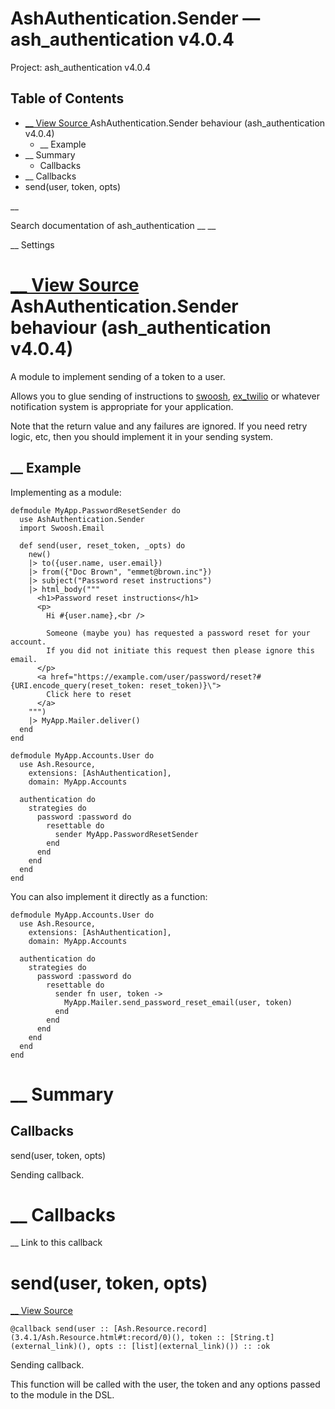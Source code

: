# AshAuthentication.Sender — ash_authentication v4.0.4

Project: ash_authentication v4.0.4

## Table of Contents

- [ __ View Source ](external_link) AshAuthentication.Sender behaviour (ash_authentication v4.0.4)
  - __ Example
- __ Summary
  - Callbacks
- __ Callbacks
- send(user, token, opts)

__

Search documentation of ash_authentication __ __

__ Settings

#  [ __ View Source ](external_link) AshAuthentication.Sender behaviour (ash_authentication v4.0.4)

A module to implement sending of a token to a user.

Allows you to glue sending of instructions to [swoosh](external_link), [ex_twilio](external_link) or whatever notification system is appropriate for your application.

Note that the return value and any failures are ignored. If you need retry logic, etc, then you should implement it in your sending system.

##  __ Example

Implementing as a module:
    
    
    defmodule MyApp.PasswordResetSender do
      use AshAuthentication.Sender
      import Swoosh.Email
    
      def send(user, reset_token, _opts) do
        new()
        |> to({user.name, user.email})
        |> from({"Doc Brown", "emmet@brown.inc"})
        |> subject("Password reset instructions")
        |> html_body("""
          <h1>Password reset instructions</h1>
          <p>
            Hi #{user.name},<br />
    
            Someone (maybe you) has requested a password reset for your account.
            If you did not initiate this request then please ignore this email.
          </p>
          <a href="https://example.com/user/password/reset?#{URI.encode_query(reset_token: reset_token)}\">
            Click here to reset
          </a>
        """)
        |> MyApp.Mailer.deliver()
      end
    end
    
    defmodule MyApp.Accounts.User do
      use Ash.Resource,
        extensions: [AshAuthentication],
        domain: MyApp.Accounts
    
      authentication do
        strategies do
          password :password do
            resettable do
              sender MyApp.PasswordResetSender
            end
          end
        end
      end
    end

You can also implement it directly as a function:
    
    
    defmodule MyApp.Accounts.User do
      use Ash.Resource,
        extensions: [AshAuthentication],
        domain: MyApp.Accounts
    
      authentication do
        strategies do
          password :password do
            resettable do
              sender fn user, token ->
                MyApp.Mailer.send_password_reset_email(user, token)
              end
            end
          end
        end
      end
    end

#  __ Summary

##  Callbacks

send(user, token, opts)

Sending callback.

#  __ Callbacks

__ Link to this callback

# send(user, token, opts)

[ __ View Source ](external_link)
    
    
    @callback send(user :: [Ash.Resource.record](3.4.1/Ash.Resource.html#t:record/0)(), token :: [String.t](external_link)(), opts :: [list](external_link)()) :: :ok

Sending callback.

This function will be called with the user, the token and any options passed to the module in the DSL.
